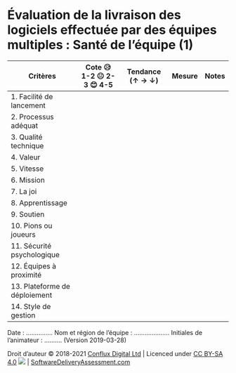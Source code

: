 # Évaluation de la livraison des logiciels effectuée par des équipes multiples : Santé de l’équipe (1)

| **Critères**            | **Cote 😥 1-2 😐 2-3 😊 4-5** | **Tendance (↑ → ↓)** | **Mesure** | **Notes** |
| ------------------------- | ---------------------------- | ----------------- | ---------- | --------- |
| 1\. Facilité de lancement       |                              |                   |            |           |
| 2\. Processus adéquat      |                              |                   |            |           |
| 3\. Qualité technique          |                              |                   |            |           |
| 4\. Valeur                 |                              |                   |            |           |
| 5\. Vitesse                 |                              |                   |            |           |
| 6\. Mission               |                              |                   |            |           |
| 7\. La joi                   |                              |                   |            |           |
| 8\. Apprentissage              |                              |                   |            |           |
| 9\. Soutien               |                              |                   |            |           |
| 10\. Pions ou joueurs     |                              |                   |            |           |
| 11\. Sécurité psychologique |                              |                   |            |           |
| 12\. Équipes à proximité      |                              |                   |            |           |
| 13\. Plateforme de déploiement   |                              |                   |            |           |
| 14\. Style de gestion     |                              |                   |            |           |

Date : ............... Nom et région de l’équipe : .................... Initiales de l’animateur : .......... (Version 2019-03-28)

Droit d’auteur © 2018-2021 [Conflux Digital Ltd](https://confluxdigital.net/) | Licenced under [CC BY-SA 4.0](https://creativecommons.org/licenses/by-sa/4.0/) ![](https://licensebuttons.net/l/by-sa/3.0/88x31.png) | [SoftwareDeliveryAssessment.com](http://SoftwareDeliveryAssessment.com/)